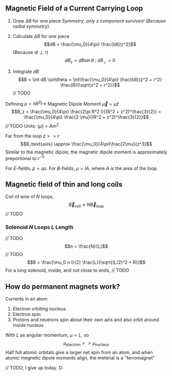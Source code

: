 ## Magnetic Field of a Current Carrying Loop
1. Draw $\Delta B$ for one piece
	*Symmetry, only $z$ component survives! (Because radial symmetry)*

2. Calculate $\Delta B$ for one piece $$dB = \frac{\mu_0}{4\pi} \frac{Idl}{r^2}$$(Because $dl\perp r$)$$dB_z = dB\sin\theta\;;\;dB_\perp = 0$$
3. Integrate $dB$$$B = \int dB \sin\theta = \int\frac{\mu_0}{4\pi} \frac{Idl}{z^2 + r^2} \frac{R}{\sqrt{z^2 + r^2}}$$// TODO

Defining $\mu = \pi R^2 I \rightarrow$ Magnetic Dipole Moment $\vec{\mu} = \mu \hat{z}$ $$B_z = \frac{\mu_0}{4\pi} \frac{2\pi R^2 I}{(R^2 + z^2)^\frac{3}{2}} = \frac{\mu_0}{4\pi} \frac{2 \mu}{(R^2 + z^2)^\frac{3}{2}}$$// TODO
Units: $[\mu] = Am^2$ 

Far from the loop $z >> r$ $$B_\text{axis} \approx \frac{\mu_0}{4\pi}\frac{2\mu}{z^3}$$
Similar to the magnetic dipole, the magnetic dipole moment is approximately preportional to $r^{-3}$

For $E$-fields, $p = qs$. For $B$-fields, $\mu = IA$, where $A$ is the area of the loop.

## Magnetic field of thin and long coils
Coil of wire of $N$ loops, $$\vec{B}_\text{coil} \approx N\vec{B}_\text{loop}$$
// TODO

### Solenoid $N$ Loops $L$ Length
// TODO
$$n = \frac{N}{L}$$
// TODO
$$B = \frac{\mu_0 n I}{2} \frac{L}{\sqrt{(L/2)^2 + R}}$$For a long solenoid, inside, and not close to ends, // TODO

## How do permanent magnets work?
Currents in an atom:
1. Electron orbiting nucleus
2. Electron spin
3. Protons and neutrons spin about their own azis and also orbit around inside nucleus

With $L$ as angular momentum, $\mu \propto L$, so$$\mu_\text{electron} >> \mu_\text{nucleus}$$Half full atomic orbitals give a larger net spin from an atom, and when atomic megnetic dipole moments align, the meterial is a "ferromagnet"

// TODO, I give up today. D: